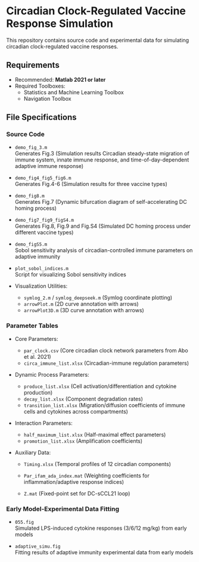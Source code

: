 # Circadian Clock-Regulated Vaccine Response Simulation

This repository contains source code and experimental data for simulating circadian clock-regulated vaccine responses.

## Requirements

- Recommended: **Matlab 2021 or later**
- Required Toolboxes:
  - Statistics and Machine Learning Toolbox
  - Navigation Toolbox

## File Specifications

### Source Code

- `demo_fig_3.m`  
  Generates Fig.3 (Simulation results Circadian steady-state migration of immune system, innate immune response, and time-of-day-dependent adaptive immune response)

- `demo_fig4_fig5_fig6.m`  
  Generates Fig.4-6 (Simulation results for three vaccine types)

- `demo_fig8.m`  
  Generates Fig.7 (Dynamic bifurcation diagram of self-accelerating DC homing process)

- `demo_fig7_fig9_figS4.m`  
  Generates Fig.8, Fig.9 and Fig.S4 (Simulated DC homing process under different vaccine types)

- `demo_figS5.m`  
  Sobol sensitivity analysis of circadian-controlled immune parameters on adaptive immunity

- `plot_sobol_indices.m`  
  Script for visualizing Sobol sensitivity indices

- Visualization Utilities:
  - `symlog_2.m` / `symlog_deepseek.m` (Symlog coordinate plotting)
  - `arrowPlot.m` (2D curve annotation with arrows)
  - `arrowPlot3D.m` (3D curve annotation with arrows)

### Parameter Tables

- Core Parameters:
  - `par_clock.csv` (Core circadian clock network parameters from Abo et al. 2021)
  - `circa_immune_list.xlsx` (Circadian-immune regulation parameters)

- Dynamic Process Parameters:
  - `produce_list.xlsx` (Cell activation/differentiation and cytokine production)
  - `decay_list.xlsx` (Component degradation rates)
  - `transition_list.xlsx` (Migration/diffusion coefficients of immune cells and cytokines across compartments)

- Interaction Parameters:
  - `half_maximum_list.xlsx` (Half-maximal effect parameters)
  - `promotion_list.xlsx` (Amplification coefficients)

- Auxiliary Data:
  - `Timing.xlsx` (Temporal profiles of 12 circadian components)

  - `Par_ifam_ada_index.mat` (Weighting coefficients for inflammation/adaptive response indices)

  - `Z.mat` (Fixed-point set for DC-sCCL21 loop)

### Early Model-Experimental Data Fitting

- `055.fig`  
  Simulated LPS-induced cytokine responses (3/6/12 mg/kg) from early models

- `adaptive_simu.fig`  
  Fitting results of adaptive immunity experimental data from early models

    
